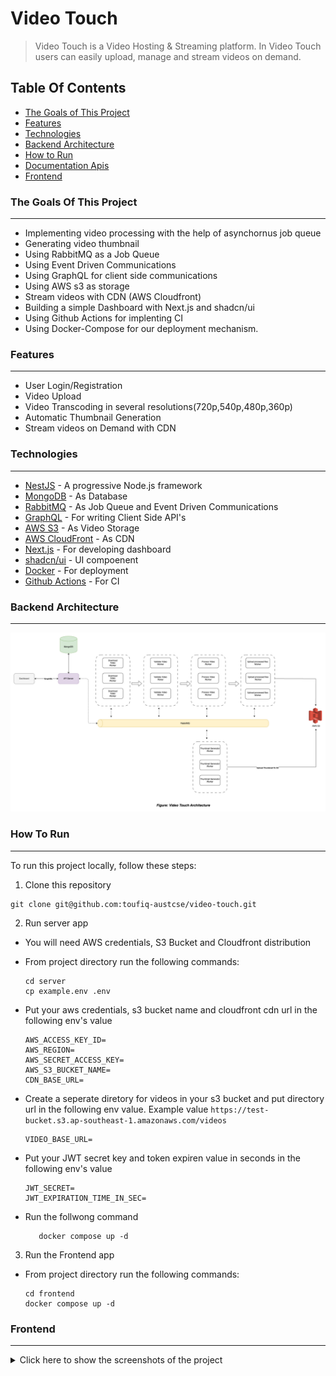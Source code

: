 # Video Touch
> Video Touch is a Video Hosting & Streaming platform. In Video Touch users can easily upload, manage and stream videos on demand.

## Table Of Contents
- [The Goals of This Project](#goal)
- [Features](#features)
- [Technologies](#technologies---libraries)
- [Backend Architecture](#the-domain-and-bounded-context---service-boundary)
- [How to Run](#how-to-run)
- [Documentation Apis](#documentation-apis)
- [Frontend](#frontend)

<a id="goal"></a>
### The Goals Of This Project
---
*  Implementing video processing with the help of asynchornus job queue
*  Generating video thumbnail
*  Using RabbitMQ as a Job Queue
*  Using Event Driven Communications
*  Using GraphQL for client side communications
*  Using AWS s3 as storage
*  Stream videos with CDN (AWS Cloudfront)
*  Building a simple Dashboard with Next.js and shadcn/ui
*  Using Github Actions for implenting CI
*  Using Docker-Compose for our deployment mechanism.

<a id="features"></a>
### Features
---
* User Login/Registration
* Video Upload
* Video Transcoding in several resolutions(720p,540p,480p,360p)
* Automatic Thumbnail Generation
* Stream videos on Demand with CDN

<a id="technologies"></a>
### Technologies
---
* [NestJS](https://nestjs.com/) - A progressive Node.js framework
* [MongoDB](https://www.mongodb.com/) - As Database
* [RabbitMQ](https://www.rabbitmq.com/) - As Job Queue and Event Driven Communications
* [GraphQL](https://graphql.org/) - For writing Client Side API's
* [AWS S3](https://aws.amazon.com/s3/) - As Video Storage
* [AWS CloudFront](https://aws.amazon.com/cloudfront/) - As CDN
* [Next.js](https://nextjs.org/) - For developing dashboard
* [shadcn/ui](https://ui.shadcn.com/) - UI compoenent
* [Docker](https://www.docker.com/) - For deployment
* [Github Actions](https://github.com/features/actions) - For CI

<a id="backend-architectire"></a>
### Backend Architecture
---

<img src ="images/video_touch_architecture.png">

<a id="how-to-run"></a>
### How To Run
---
To run this project locally, follow these steps:
1. Clone this repository
```
git clone git@github.com:toufiq-austcse/video-touch.git
```
2. Run server app
  *   You will need AWS credentials, S3 Bucket and Cloudfront distribution
  *   From project directory run the following commands:
      ```
      cd server
      cp example.env .env
      ```
  *   Put your aws credentials, s3 bucket name and cloudfront cdn url in the following env's value
      ```
      AWS_ACCESS_KEY_ID=
      AWS_REGION=
      AWS_SECRET_ACCESS_KEY=
      AWS_S3_BUCKET_NAME=
      CDN_BASE_URL=
      ```
  *  Create a seperate diretory for videos in your s3 bucket and put directory url in the following env value. Example value `https://test-bucket.s3.ap-southeast-1.amazonaws.com/videos`

       ```
       VIDEO_BASE_URL=
      ```
  * Put your JWT secret key and token expiren value in seconds in the following env's value
       ```
      JWT_SECRET=
      JWT_EXPIRATION_TIME_IN_SEC=
       ```     
  * Run the follwong command
       ```
          docker compose up -d
       ```
3. Run the Frontend app
  *   From project directory run the following commands:
      ```
      cd frontend
      docker compose up -d
      ```


<a id="frontend"></a>
### Frontend
---
<details>
<summary>Click here to show the screenshots of the project</summary>
    <p> SignUp Page </p>
    <img src ="images/signup.png">
   <p> Login Page </p>
    <img src ="images/login.png">
   <p> Dashboard </p>
    <img src ="images/dashboard.png">
    <p> Video Details Page </p>
    <img src ="images/video_details.png">
    <p> Import Video From Link </p>
    <img src ="images/import_from_link.png">
    <p> Upload Video</p>
    <img src ="images/upload_video.png">
    <p> Edit Video Details </p>
    <img src ="images/edit_video_details.png">


</details>

